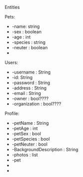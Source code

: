 Entities

Pets:

- -name: string
- -sex : boolean
- -age : int
- -species : string
- -neuter : boolean
- 


Users:
- -username : String
- -id: String
- -password : String
- -address : String
- -email : String
- -owner : bool????
- -organization : bool????

Profile: 
- -petName : String
- -petAge : int
- -petSex : bool
- -petSpecies : bool
- -petNeuter : bool
- -BackgroundDescription : String
- -photos : list
- -pet
- 
- 




